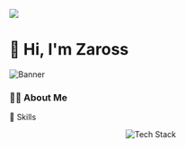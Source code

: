 <!-- Profile Views Counter -->
![](https://komarev.com/ghpvc/?username=Zaross&color=blueviolet)

# 👋 Hi, I'm **Zaross**

![Banner](https://raw.githubusercontent.com/Zaross/Zaross/main/assets/banner.png)

### 🧑‍💻 About Me


🚀 Skills
<p align="center"> <!-- Animated skill icons --> <img src="https://skillicons.dev/icons?i=cs,python,docker,bash,html,css,mongodb,mariadb,sqlite,linux&theme=dark" alt="Tech Stack" /> </p>
